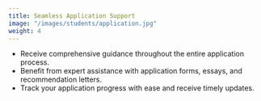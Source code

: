 ```yaml
---
title: Seamless Application Support 
image: "/images/students/application.jpg"
weight: 4
---
```


- Receive comprehensive guidance throughout the entire application process.
- Benefit from expert assistance with application forms, essays, and recommendation letters.
- Track your application progress with ease and receive timely updates.

